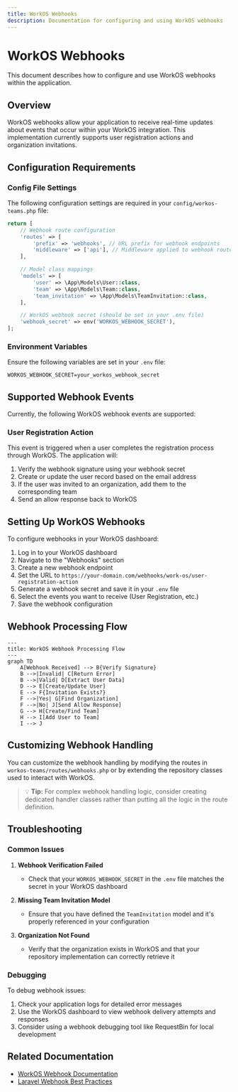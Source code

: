 ```yaml
---
title: WorkOS Webhooks
description: Documentation for configuring and using WorkOS webhooks
---
```


# WorkOS Webhooks

This document describes how to configure and use WorkOS webhooks within the application.

## Overview

WorkOS webhooks allow your application to receive real-time updates about events that occur within your WorkOS integration. This implementation currently supports user registration actions and organization invitations.

## Configuration Requirements

### Config File Settings

The following configuration settings are required in your `config/workos-teams.php` file:

```php
return [
    // Webhook route configuration
    'routes' => [
        'prefix' => 'webhooks', // URL prefix for webhook endpoints
        'middleware' => ['api'], // Middleware applied to webhook routes
    ],

    // Model class mappings
    'models' => [
        'user' => \App\Models\User::class,
        'team' => \App\Models\Team::class,
        'team_invitation' => \App\Models\TeamInvitation::class,
    ],

    // WorkOS webhook secret (should be set in your .env file)
    'webhook_secret' => env('WORKOS_WEBHOOK_SECRET'),
];
```

### Environment Variables

Ensure the following variables are set in your `.env` file:

```
WORKOS_WEBHOOK_SECRET=your_workos_webhook_secret
```

## Supported Webhook Events

Currently, the following WorkOS webhook events are supported:

### User Registration Action

This event is triggered when a user completes the registration process through WorkOS. The application will:

1. Verify the webhook signature using your webhook secret
2. Create or update the user record based on the email address
3. If the user was invited to an organization, add them to the corresponding team
4. Send an allow response back to WorkOS

## Setting Up WorkOS Webhooks

To configure webhooks in your WorkOS dashboard:

1. Log in to your WorkOS dashboard
2. Navigate to the "Webhooks" section
3. Create a new webhook endpoint
4. Set the URL to `https://your-domain.com/webhooks/work-os/user-registration-action`
5. Generate a webhook secret and save it in your `.env` file
6. Select the events you want to receive (User Registration, etc.)
7. Save the webhook configuration

## Webhook Processing Flow

```mermaid
---
title: WorkOS Webhook Processing Flow
---
graph TD
    A[Webhook Received] --> B{Verify Signature}
    B -->|Invalid| C[Return Error]
    B -->|Valid| D[Extract User Data]
    D --> E[Create/Update User]
    E --> F{Invitation Exists?}
    F -->|Yes| G[Find Organization]
    F -->|No| J[Send Allow Response]
    G --> H[Create/Find Team]
    H --> I[Add User to Team]
    I --> J
```

## Customizing Webhook Handling

You can customize the webhook handling by modifying the routes in `workos-teams/routes/webhooks.php` or by extending the repository classes used to interact with WorkOS.

> 💡 **Tip:** For complex webhook handling logic, consider creating dedicated handler classes rather than putting all the logic in the route definition.

## Troubleshooting

### Common Issues

1. **Webhook Verification Failed**
   - Check that your `WORKOS_WEBHOOK_SECRET` in the `.env` file matches the secret in your WorkOS dashboard

2. **Missing Team Invitation Model**
   - Ensure that you have defined the `TeamInvitation` model and it's properly referenced in your configuration

3. **Organization Not Found**
   - Verify that the organization exists in WorkOS and that your repository implementation can correctly retrieve it

### Debugging

To debug webhook issues:

1. Check your application logs for detailed error messages
2. Use the WorkOS dashboard to view webhook delivery attempts and responses
3. Consider using a webhook debugging tool like RequestBin for local development

## Related Documentation

- [WorkOS Webhook Documentation](https://workos.com/docs/webhooks)
- [Laravel Webhook Best Practices](https://laravel.com/docs/webhooks)